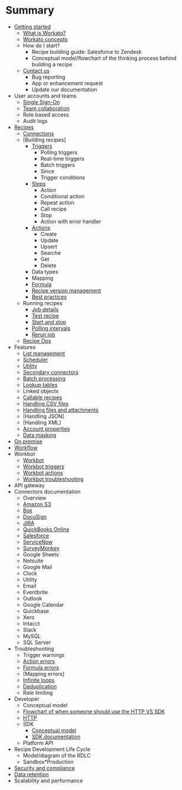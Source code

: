 # Summary

* [Getting started](getting-started.markdown)
    * [What is Workato?](what-is-workato.markdown)
    * [Workato concepts](workato-concepts.markdown)
    * How do I start?
        * Recipe building guide: Salesforce to Zendesk
        * Conceptual model/flowchart of the thinking process behind building a recipe
    * [Contact us](contact-us.markdown)
        * Bug reporting
        * App or enhancement request
        * Update our documentation        
* User accounts and teams
    * [Single Sign-On](_docs/_user_accounts_and_teams/sso.markdown)
    * [Team collaboration](_docs/_user_accounts_and_teams/team-collaboration.markdown)
    * Role based access
    * Audit logs
* [Recipes](_docs/_recipes/recipes.md)
    * [Connections](_docs/_recipes/connections.markdown)
    * [Building recipes]
        * [Triggers](_docs/_recipes/triggers.markdown)
            * Polling triggers
            * Real-time triggers
            * Batch triggers
            * Since
            * Trigger conditions
        * [Steps](_docs/_recipes/steps.markdown)
            * Action
            * Conditional action
            * Repeat action
            * Call recipe
            * Stop
            * Action with error handler
        * [Actions](_docs/_recipes/actions.markdown)
            * Create
            * Update
            * Upsert
            * Searche
            * Get
            * Delete
        * Data types
        * Mapping
        * [Formula](_docs/_recipes/formula.markdown)
        * [Recipe version management](_docs/_recipes/recipe-version-management.markdown)
        * [Best practices](_docs/_recipes/building-best-practices.markdown)
    * Running recipes
        * [Job details](_docs/_recipes/job-details.markdown)
        * [Test recipe](_docs/_recipes/testing-recipes.markdown)
        * [Start and stop](_docs/_recipes/start-and-stop.markdown)
        * [Polling intervals](_docs/_recipes/polling-intervals.markdown)
        * [Rerun job](_docs/_recipes/rerun-job.markdown)
    * [Recipe Ops](recipe-ops.markdown)
* Features
    * [List management](_docs/_features/list-management.markdown)
    * [Scheduler](_docs/_features/scheduler.markdown)
    * [Utility](_docs/_features/utilities.markdown)
    * [Secondary connectors](_docs/_features/secondary-connectors.markdown)
    * [Batch processing](_docs/_features/batch-processing.markdown)
    * [Lookup tables](_docs/_features/lookup-tables.markdown)
    * Linked objects
    * [Callable recipes](_docs/_features/callable-recipes.markdown)
    * [Handling CSV files](_docs/_features/handling-csv-files.markdown)
    * [Handling files and attachments](_docs/_features/handling-files-and-attachments.markdown)
    * [Handling JSON]
    * [Handling XML]
    * [Account properties](_docs/_features/account-properties.markdown)
    * [Data masking](_docs/_features/data-masking.markdown)
* [On premise](on-prem.markdown)
* [Workflow](workflow.markdown)
* Workbot
    * [Workbot](_docs/_workbot/workbot.markdown)
    * [Workbot triggers](_docs/_workbot/workbot-triggers.markdown)
    * [Workbot actions](_docs/_workbot/workbot-actions.markdown)
    * [Workbot troubleshooting](_docs/_workbot/workbot-troubleshooting.markdown)
* API gateway
* Connectors documentation
    * Overview
    * [Amazon S3](_docs/_connectors/s3.markdown)
    * [Box](_docs/_connectors/box.markdown)
    * [DocuSign](_docs/_connectors/docusign.markdown)
    * [JIRA](_docs/_connectors/jira.markdown)
    * [QuickBooks Online](_docs/_connectors/quickbooks.markdown)
    * [Salesforce](_docs/_connectors/salesforce.markdown)
    * [ServiceNow](_docs/_connectors/servicenow.markdown)
    * [SurveyMonkey](_docs/_connectors/surveymonkey.markdown)
    * Google Sheets
    * Netsuite
    * Google Mail
    * Clock
    * Utility
    * Email
    * Eventbrite
    * Outlook
    * Google Calendar
    * Quickbase
    * Xero
    * Intacct
    * Slack
    * MySQL
    * SQL Server
* Troubleshooting
    * Trigger warnings
    * [Action errors](_docs/_recipes/action-errors.markdown)
    * [Formula errors](_docs/_recipes/formula-errors.markdown)
    * [Mapping errors]
    * [Infinite loops](_docs/_recipes/infinite-loops.markdown)
    * [Deduplication](_docs/_recipes/deduplication.markdown)
    * Rate limiting
* Developer
    * Conceptual model
    * [Flowchart of when someone should use the HTTP VS SDK](_docs/_developer/http-vs-sdk.markdown)
    * [HTTP](_docs/_developer/http.markdown)
    * SDK
        * [Conceptual model](_docs/_developer/_sdk/sdk-conceptual-model.markdown)
        * [SDK documentation](_docs/_developer/_sdk/sdk-docs.markdown)
    * Platform API
* Recipe Development Life Cycle
    * Model/diagram of the RDLC
    * Sandbox\*Production
* [Security and compliance](https://www.workato.com/security)
* [Data retention](data-retention.markdown)
* Scalability and performance
